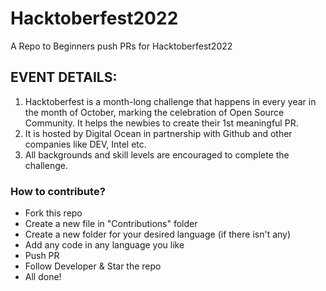 # Hacktoberfest2022

A Repo to Beginners push PRs for Hacktoberfest2022

## EVENT DETAILS:

1. Hacktoberfest is a month-long challenge that happens in every year in the month of October, marking the celebration of Open Source Community. It helps the newbies to create their 1st meaningful PR.
2. It is hosted by Digital Ocean in partnership with Github and other companies like DEV, Intel etc.
3. All backgrounds and skill levels are encouraged to complete the challenge.

### How to contribute?

* Fork this repo
* Create a new file in "Contributions" folder
* Create a new folder for your desired language (if there isn't any)
* Add any code in any language you like
* Push PR
* Follow Developer & Star the repo
* All done!
